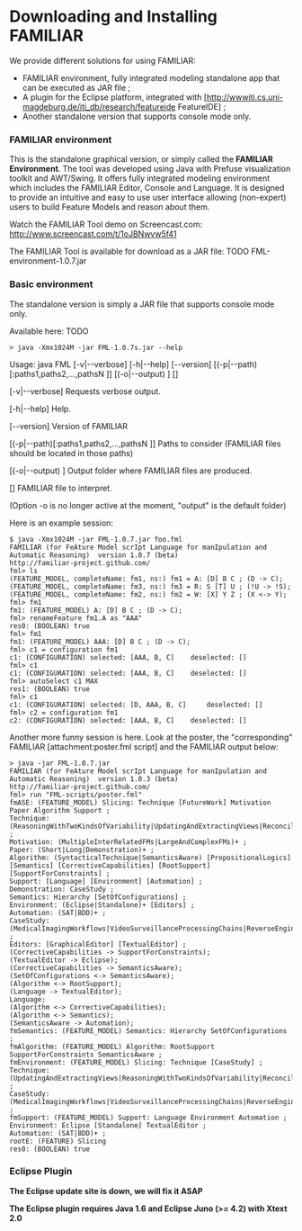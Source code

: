 # Downloading and Installing FAMILIAR

We provide different solutions for using FAMILIAR:
  * FAMILIAR environment, fully integrated modeling standalone app that can be executed as JAR file ; 
  * A plugin for the Eclipse platform, integrated with [http://wwwiti.cs.uni-magdeburg.de/iti_db/research/featureide FeatureIDE] ;
  * Another standalone version that supports console mode only.


### FAMILIAR environment

This is the standalone graphical version, or simply called the **FAMILIAR Environment**. The tool was developed using Java with Prefuse visualization toolkit and AWT/Swing. It offers fully integrated modeling environment which includes the FAMILIAR Editor, Console and Language. It is designed to provide an intuitive and easy to use user interface allowing (non-expert) users to build Feature Models and reason about them.

Watch the FAMILIAR Tool demo on Screencast.com: http://www.screencast.com/t/1oJBNwvw5f41

The FAMILIAR Tool is available for download as a JAR file: 
TODO FML-environment-1.0.7.jar



### Basic environment

The standalone version is simply a JAR file that supports console mode only. 

Available here:
TODO

```
> java -Xmx1024M -jar FML-1.0.7s.jar --help
```

Usage: java FML
                [-v|--verbose] [-h|--help] [--version] [(-p|--path)[:paths1,paths2,...,pathsN ]] [(-o|--output) <output>] [<filename>]

  [-v|--verbose]
        Requests verbose output.

  [-h|--help]
        Help.

  [--version]
        Version of FAMILIAR

  [(-p|--path)[:paths1,paths2,...,pathsN ]]
        Paths to consider (FAMILIAR files should be located in those paths)

  [(-o|--output) <output>]
        Output folder where FAMILIAR files are produced.

  [<filename>]
        FAMILIAR file to interpret.
        
(Option -o is no longer active at the moment, "output" is the default folder)

Here is an example session:

```
$ java -Xmx1024M -jar FML-1.0.7.jar foo.fml 
FAMILIAR (for FeAture Model scrIpt Language for manIpulation and Automatic Reasoning)  version 1.0.7 (beta)
http://familiar-project.github.com/
fml> ls
(FEATURE_MODEL, completeName: fm1, ns:) fm1 = A: [D] B C ; (D -> C);
(FEATURE_MODEL, completeName: fm3, ns:) fm3 = R: S [T] U ; (!U -> !S);
(FEATURE_MODEL, completeName: fm2, ns:) fm2 = W: [X] Y Z ; (X <-> Y);
fml> fm1
fm1: (FEATURE_MODEL) A: [D] B C ; (D -> C);
fml> renameFeature fm1.A as "AAA"
res0: (BOOLEAN) true
fml> fm1
fm1: (FEATURE_MODEL) AAA: [D] B C ; (D -> C);
fml> c1 = configuration fm1
c1: (CONFIGURATION) selected: [AAA, B, C] 	 deselected: []
fml> c1
c1: (CONFIGURATION) selected: [AAA, B, C] 	 deselected: []
fml> autoSelect c1 MAX
res1: (BOOLEAN) true
fml> c1
c1: (CONFIGURATION) selected: [D, AAA, B, C] 	 deselected: []
fml> c2 = configuration fm1
c2: (CONFIGURATION) selected: [AAA, B, C] 	 deselected: []
```

Another more funny session is here. 
Look at the poster, the "corresponding" FAMILIAR [attachment:poster.fml script] and the FAMILIAR output below:

```
> java -jar FML-1.0.7.jar 
FAMILIAR (for FeAture Model scrIpt Language for manIpulation and Automatic Reasoning)  version 1.0.3 (beta)
http://familiar-project.github.com/
fml> run "FML-scripts/poster.fml"
fmASE: (FEATURE_MODEL) Slicing: Technique [FutureWork] Motivation Paper Algorithm Support ; 
Technique: (ReasoningWithTwoKindsOfVariability|UpdatingAndExtractingViews|ReconcilingFMs)+ ; 
Motivation: (MultipleInterRelatedFMs|LargeAndComplexFMs)+ ; 
Paper: (Short|Long|Demonstration)+ ; 
Algorithm: (SyntacticalTechnique|SemanticsAware) [PropositionalLogics] [Semantics] [CorrectiveCapabilities] [RootSupport] [SupportForConstraints] ; 
Support: [Language] [Environment] [Automation] ; 
Demonstration: CaseStudy ; 
Semantics: Hierarchy [SetOfConfigurations] ; 
Environment: (Eclipse|Standalone)+ [Editors] ; 
Automation: (SAT|BDD)+ ; 
CaseStudy: (MedicalImagingWorkflows|VideoSurveillanceProcessingChains|ReverseEngineeringSoftwareArchitecture) ; 
Editors: [GraphicalEditor] [TextualEditor] ; 
(CorrectiveCapabilities -> SupportForConstraints);
(TextualEditor -> Eclipse);
(CorrectiveCapabilities -> SemanticsAware);
(SetOfConfigurations <-> SemanticsAware);
(Algorithm <-> RootSupport);
(Language -> TextualEditor);
Language;
(Algorithm <-> CorrectiveCapabilities);
(Algorithm <-> Semantics);
(SemanticsAware -> Automation);
fmSemantics: (FEATURE_MODEL) Semantics: Hierarchy SetOfConfigurations ;
fmAlgorithm: (FEATURE_MODEL) Algorithm: RootSupport SupportForConstraints SemanticsAware ;
fmEnvironment: (FEATURE_MODEL) Slicing: Technique [CaseStudy] ; 
Technique: (UpdatingAndExtractingViews|ReasoningWithTwoKindsOfVariability|ReconcilingFMs)+ ; 
CaseStudy: (MedicalImagingWorkflows|VideoSurveillanceProcessingChains|ReverseEngineeringSoftwareArchitecture) ;
fmSupport: (FEATURE_MODEL) Support: Language Environment Automation ; 
Environment: Eclipse [Standalone] TextualEditor ; 
Automation: (SAT|BDD)+ ;
rootE: (FEATURE) Slicing
res0: (BOOLEAN) true
```

### Eclipse Plugin 

**The Eclipse update site is down, we will fix it ASAP**

**The Eclipse plugin requires Java 1.6 and Eclipse Juno (>= 4.2) with Xtext 2.0**




